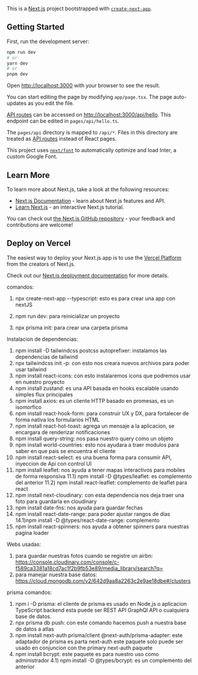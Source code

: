 This is a [Next.js](https://nextjs.org/) project bootstrapped with [`create-next-app`](https://github.com/vercel/next.js/tree/canary/packages/create-next-app).

## Getting Started

First, run the development server:

```bash
npm run dev
# or
yarn dev
# or
pnpm dev
```

Open [http://localhost:3000](http://localhost:3000) with your browser to see the result.

You can start editing the page by modifying `app/page.tsx`. The page auto-updates as you edit the file.

[API routes](https://nextjs.org/docs/api-routes/introduction) can be accessed on [http://localhost:3000/api/hello](http://localhost:3000/api/hello). This endpoint can be edited in `pages/api/hello.ts`.

The `pages/api` directory is mapped to `/api/*`. Files in this directory are treated as [API routes](https://nextjs.org/docs/api-routes/introduction) instead of React pages.

This project uses [`next/font`](https://nextjs.org/docs/basic-features/font-optimization) to automatically optimize and load Inter, a custom Google Font.

## Learn More

To learn more about Next.js, take a look at the following resources:

- [Next.js Documentation](https://nextjs.org/docs) - learn about Next.js features and API.
- [Learn Next.js](https://nextjs.org/learn) - an interactive Next.js tutorial.

You can check out [the Next.js GitHub repository](https://github.com/vercel/next.js/) - your feedback and contributions are welcome!

## Deploy on Vercel

The easiest way to deploy your Next.js app is to use the [Vercel Platform](https://vercel.com/new?utm_medium=default-template&filter=next.js&utm_source=create-next-app&utm_campaign=create-next-app-readme) from the creators of Next.js.

Check out our [Next.js deployment documentation](https://nextjs.org/docs/deployment) for more details.

comandos:
1) npx create-next-app --typescript: esto es para crear una app con nextJS

2) npm run dev: para reinicializar un proyecto

3) npx prisma init: para crear una carpeta prisma

Instalacion de dependencias:
1) npm install -D tailwindcss postcss autoprefixer: instalamos las dependencias de tailwind
2) npx tailwindcss init -p: con esto nos creara nuevos archivos para poder usar tailwind
3) npm install react-icons: con esto instalaremos icons que podremos usar en nuestro proyecto
4) npm install zustand: es una API basada en hooks escalable usando simples flux principales
5) npm install axios: es un cliente HTTP basado en promesas, es un isomorfico
6) npm install react-hook-form: para construir UX y DX, para fortalecer de forma nativa los formularios HTML
7) npm install react-hot-toast: agrega un mensaje a la aplicacion, se encargara de renderizar notificaciones
8) npm install query-string: nos pasa nuestro query como un objeto
9) npm install world-countries: esto nos ayudara a traer modulos para saber en que pais se encuentra el cliente
10) npm install react-select: es una buena forma para consumir API, inyeccion de Api con control UI
11) npm install leaflet: nos ayuda a tener mapas interactivos para mobiles de forma responsiva
 11.1) npm install -D @types/leaflet: es complemento del anterior
 11.2) npm install react-leaflet: complemento de leaflet para react
12) npm install next-cloudinary: con esta dependencia nos deja traer una foto para guardarla en cloudinary
13) npm install date-fns: nos ayuda para guardar fechas 
14) npm install react-date-range: para poder ajustar rangos de dias
 14.1)npm install -D @types/react-date-range: complemento
15) npm install react-spinners: nos ayuda a obtener spinners para nuestras pagina loader

Webs usadas:

1) para guardar nuestras fotos cuando se registre un airbn:
https://console.cloudinary.com/console/c-f589ca3381a18cd7ac1f2b9fb53e89/media_library/search?q=
2) para manejar nuestra base datos:
https://cloud.mongodb.com/v2/642d9aa8a2263c2e9ae18dbe#/clusters



prisma comandos:
1) npm i -D prisma: el cliente de prisma es usado en Node,js o aplicacion TypeScript backend esta puede ser REST API
   GraphQl API o cualquiera base de datos.
2) npx prisma db push: con este comando hacemos push a nuestra base de datos a atlas  
3) npm install next-auth prisma/client @next-auth/prisma-adapter: este adaptador de prisma es parta next-auth
   este paquete solo puede ser usado en conjuncion con the primary next-auth paquete
4) npm install bcrypt: este paquete es para nuestro uso como administrador
 4.1) npm install -D @types/bcrypt: es un complemento del anterior




